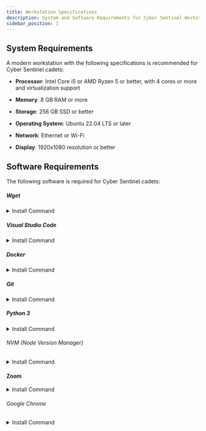 ```yaml
---
title: Workstation Specifications
description: System and Software Requirements for Cyber Sentinel Workstations
sidebar_position: 1
---
```


## System Requirements

A modern workstation with the following specifications is recommended for Cyber Sentinel cadets:

- **Processor**: Intel Core i5 or AMD Ryzen 5 or better, with 4 cores or more and virtualization support

- **Memory**: 8 GB RAM or more

- **Storage**: 256 GB SSD or better

- **Operating System**: Ubuntu 22.04 LTS or later

- **Network**: Ethernet or Wi-Fi

- **Display**: 1920x1080 resolution or better

## Software Requirements

The following software is required for Cyber Sentinel cadets:

##### Wget

<details><summary>Install Command</summary>
<p>

```bash
sudo apt install wget
```

</p>
</details>

##### Visual Studio Code

<details><summary>Install Command</summary>
<p>

```bash
wget https://code.visualstudio.com/sha/download?build=stable&os=linux-deb-x64 -O code.deb

sudo dpkg -i code.deb

```

</p>
</details>

##### Docker

<details><summary>Install Command</summary>
<p>

```bash
curl -fsSL https://get.docker.com -o get-docker.sh
sudo sh ./get-docker.sh
```

</p>
</details>

##### Git

<details><summary>Install Command</summary>
<p>

```bash
sudo apt install git
```

</p>
</details>

##### Python 3

<details><summary>Install Command</summary>
<p>

```bash
sudo apt install python3
```

</p>
</details>

###### NVM (Node Version Manager)

<details><summary>Install Command</summary>
<p>

```bash
wget -qO- https://raw.githubusercontent.com/nvm-sh/nvm/v0.39.7/install.sh | bash
```

</p>
</details>

#### Zoom

<details><summary>Install Command</summary>
<p>

```bash
wget https://zoom.us/client/latest/zoom_amd64.deb -O zoom.deb

sudo dpkg -i zoom.deb
```

</p>
</details>

###### Google Chrome

<details><summary>Install Command</summary>
<p>

```bash
wget https://dl.google.com/linux/direct/google-chrome-stable_current_amd64.deb -O chrome.deb

sudo dpkg -i chrome.deb
```

</p>
</details>

